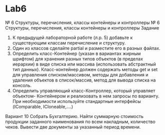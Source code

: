 # Lab6
№ 6 Структуры, перечисления, классы контейнеры и контроллеры
№ 6 Структуры, перечисления, классы контейнеры и контроллеры
Задание
1)	К предыдущей лабораторной работе (л.р. 5) добавьте  к существующим классам перечисление и структуру.
2)	Один из классов сделайте partial и разместите его в разных файлах.
3)	Определить класс-Контейнер (указан в вариантах жирным шрифтом) для хранения разных типов объектов (в пределах иерархии)  в виде списка или массива (использовать абстрактный тип данных). Класс-контейнер должен содержать методы get и set для управления списком/массивом, методы для добавления и удаления объектов в список/массив, метод для вывода списка на консоль.
4)	Определить  управляющий класс-Контроллер, который управляет объектом- Контейнером и реализовать в нем запросы по варианту. При необходимости используйте стандартные интерфейсы (IComparable, ICloneable,….) 

Вариант 10	Собрать Бухгалтерию. 
Найти суммарную стоимость продукции заданного наименования по всем накладным, количество чеков. Вывести две документы за указанный период времени.
